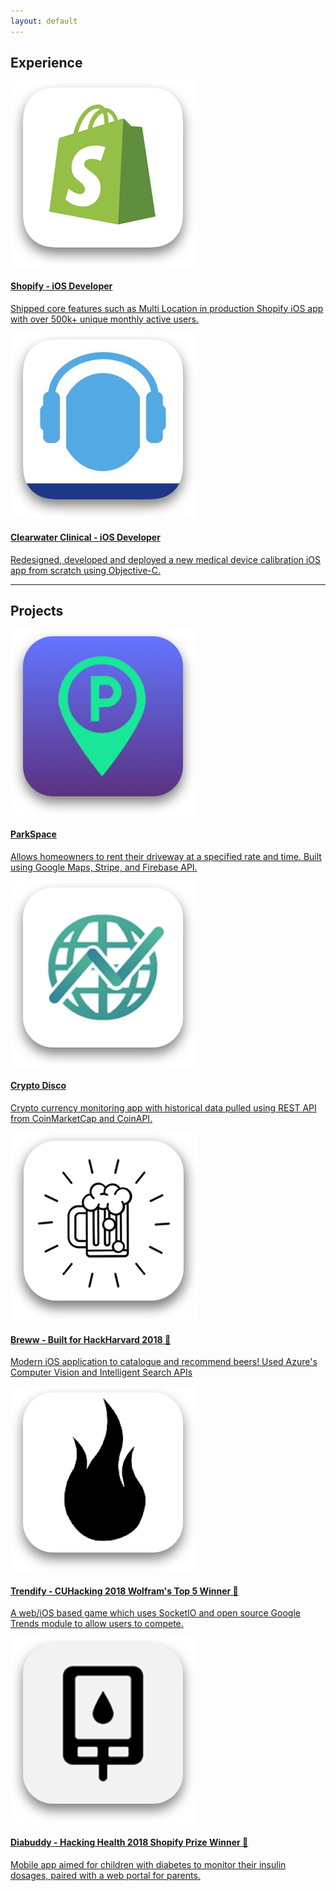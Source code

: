 ```yaml
---
layout: default
---
```


## Experience

<div class="app-desc">
  <a target='_blank' href="https://www.shopify.ca/">
    <img class="exp-icon" src="/assets/img/ShopifyIcon.png">
    <div class='content'>
      <h4>Shopify - iOS Developer</h4>
      <p>Shipped core features such as Multi Location in production Shopify iOS app with over 500k+ unique monthly active users.</p>
    </div>
  </a>
</div>

<div class="app-desc">
  <a target='_blank' href="https://www.shoebox.md/">
    <img class="exp-icon" src="/assets/img/ShoeboxIcon.png">
    <div class='content'>
      <h4>Clearwater Clinical - iOS Developer</h4>
      <p>Redesigned, developed and deployed a new medical device calibration iOS app from scratch using Objective-C.</p>
    </div>
  </a>
</div>

----
## Projects

<div class="app-desc">
  <a target='_blank' href="https://github.com/schmidyy/ParkSpace">
    <img class="exp-icon" src="/assets/img/PSIcon.png">
    <div class='content'>
      <h4>ParkSpace</h4>
      <p>Allows homeowners to rent their driveway at a specified rate and time. Built using Google Maps, Stripe, and Firebase API.</p>
    </div>
  </a>
</div>

<div class="app-desc">
  <a target='_blank' href="https://github.com/schmidyy/SwiftyCryptoDisco">
    <img class="exp-icon" src="/assets/img/CDIcon.png">
    <div class='content'>
      <h4>Crypto Disco</h4>
      <p>Crypto currency monitoring app with historical data pulled using REST API from CoinMarketCap and CoinAPI.</p>
    </div>
  </a>
</div>

<div class="app-desc">
  <a target='_blank' href="https://devpost.com/software/breww">
    <img class="exp-icon" src="/assets/img/BrewwIcon.png">
    <div class='content'>
      <h4>Breww - Built for HackHarvard 2018 👑</h4>
      <p>Modern iOS application to catalogue and recommend beers! Used Azure's Computer Vision and Intelligent Search APIs</p>
    </div>
  </a>
</div>

<div class="app-desc">
  <a target='_blank' href="https://devpost.com/software/trendify-bdsve7">
    <img class="exp-icon" src="/assets/img/TrendifyIcon.png">
    <div class='content'>
      <h4>Trendify - CUHacking 2018 Wolfram's Top 5 Winner 👑</h4>
      <p>A web/iOS based game which uses SocketIO and open source Google Trends module to allow users to compete.</p>
    </div>
  </a>
</div>

<div class="app-desc">
  <a target='_blank' href="https://github.com/diabuddy/ios">
    <img class="exp-icon" src="/assets/img/DiabuddyIcon.png">
    <div class='content'>
      <h4>Diabuddy - Hacking Health 2018 Shopify Prize Winner 👑</h4>
      <p>Mobile app aimed for children with diabetes to monitor their insulin dosages, paired with a web portal for parents.</p>
    </div>
  </a>
</div>

